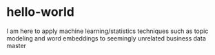 # hello-world

I am here to apply machine learning/statistics techniques such as topic modeling and word embeddings to seemingly unrelated business data
master
